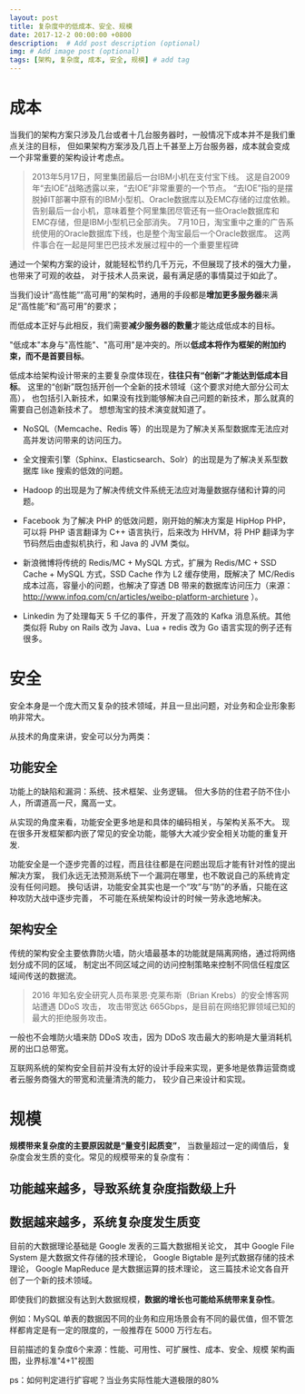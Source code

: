 ```yaml
---
layout: post
title: 复杂度中的低成本、安全、规模
date: 2017-12-2 00:00:00 +0800
description:  # Add post description (optional)
img: # Add image post (optional)
tags: [架构, 复杂度, 成本, 安全, 规模] # add tag
---
```


# 成本

当我们的架构方案只涉及几台或者十几台服务器时，一般情况下成本并不是我们重点关注的目标，
但如果架构方案涉及几百上千甚至上万台服务器，成本就会变成一个非常重要的架构设计考虑点。

> 2013年5月17日，阿里集团最后一台IBM小机在支付宝下线。
这是自2009年“去IOE”战略透露以来，“去IOE”非常重要的一个节点。
“去IOE”指的是摆脱掉IT部署中原有的IBM小型机、Oracle数据库以及EMC存储的过度依赖。
告别最后一台小机，意味着整个阿里集团尽管还有一些Oracle数据库和EMC存储，但是IBM小型机已全部消失。
7月10日，淘宝重中之重的广告系统使用的Oracle数据库下线，也是整个淘宝最后一个Oracle数据库。
这两件事合在一起是阿里巴巴技术发展过程中的一个重要里程碑

通过一个架构方案的设计，就能轻松节约几千万元，不但展现了技术的强大力量，也带来了可观的收益，
对于技术人员来说，最有满足感的事情莫过于如此了。

当我们设计“高性能”“高可用”的架构时，通用的手段都是**增加更多服务器**来满足“高性能”和“高可用”的要求；

而低成本正好与此相反，我们需要**减少服务器的数量**才能达成低成本的目标。

"低成本"本身与"高性能"、"高可用"是冲突的。所以**低成本将作为框架的附加约束，而不是首要目标**。

低成本给架构设计带来的主要复杂度体现在，**往往只有“创新”才能达到低成本目标**。
这里的“创新”既包括开创一个全新的技术领域（这个要求对绝大部分公司太高），
也包括引入新技术，如果没有找到能够解决自己问题的新技术，那么就真的需要自己创造新技术了。
想想淘宝的技术演变就知道了。

- NoSQL（Memcache、Redis 等）的出现是为了解决关系型数据库无法应对高并发访问带来的访问压力。

- 全文搜索引擎（Sphinx、Elasticsearch、Solr）的出现是为了解决关系型数据库 like 搜索的低效的问题。

- Hadoop 的出现是为了解决传统文件系统无法应对海量数据存储和计算的问题。

- Facebook 为了解决 PHP 的低效问题，刚开始的解决方案是 HipHop PHP，可以将 PHP 语言翻译为 C++ 语言执行，后来改为 HHVM，将 PHP 翻译为字节码然后由虚拟机执行，和 Java 的 JVM 类似。

- 新浪微博将传统的 Redis/MC + MySQL 方式，扩展为 Redis/MC + SSD Cache + MySQL 方式，SSD Cache 作为 L2 缓存使用，既解决了 MC/Redis 成本过高，容量小的问题，也解决了穿透 DB 带来的数据库访问压力（来源：http://www.infoq.com/cn/articles/weibo-platform-archieture ）。

- Linkedin 为了处理每天 5 千亿的事件，开发了高效的 Kafka 消息系统。其他类似将 Ruby on Rails 改为 Java、Lua + redis 改为 Go 语言实现的例子还有很多。

# 安全

安全本身是一个庞大而又复杂的技术领域，并且一旦出问题，对业务和企业形象影响非常大。

从技术的角度来讲，安全可以分为两类：

## 功能安全

功能上的缺陷和漏洞：系统、技术框架、业务逻辑。
但大多防的住君子防不住小人，所谓道高一尺，魔高一丈。

从实现的角度来看，功能安全更多地是和具体的编码相关，与架构关系不大。
现在很多开发框架都内嵌了常见的安全功能，能够大大减少安全相关功能的重复开发.

功能安全是一个逐步完善的过程，而且往往都是在问题出现后才能有针对性的提出解决方案，
我们永远无法预测系统下一个漏洞在哪里，也不敢说自己的系统肯定没有任何问题。
换句话讲，功能安全其实也是一个“攻”与“防”的矛盾，只能在这种攻防大战中逐步完善，
不可能在系统架构设计的时候一劳永逸地解决。 

## 架构安全

传统的架构安全主要依靠防火墙，防火墙最基本的功能就是隔离网络，通过将网络划分成不同的区域，
制定出不同区域之间的访问控制策略来控制不同信任程度区域间传送的数据流。

> 2016 年知名安全研究人员布莱恩·克莱布斯（Brian Krebs）的安全博客网站遭遇 DDoS 攻击，
攻击带宽达 665Gbps，是目前在网络犯罪领域已知的最大的拒绝服务攻击。

一般也不会堆防火墙来防 DDoS 攻击，因为 DDoS 攻击最大的影响是大量消耗机房的出口总带宽。

互联网系统的架构安全目前并没有太好的设计手段来实现，更多地是依靠运营商或者云服务商强大的带宽和流量清洗的能力，
较少自己来设计和实现。

# 规模

**规模带来复杂度的主要原因就是“量变引起质变”**，
当数量超过一定的阈值后，复杂度会发生质的变化。常见的规模带来的复杂度有：

## 功能越来越多，导致系统复杂度**指数级**上升

## 数据越来越多，系统复杂度发生质变

目前的大数据理论基础是 Google 发表的三篇大数据相关论文，
    其中 Google File System 是大数据文件存储的技术理论，
    Google Bigtable 是列式数据存储的技术理论，
    Google MapReduce 是大数据运算的技术理论，
    这三篇技术论文各自开创了一个新的技术领域。
    
即使我们的数据没有达到大数据规模，**数据的增长也可能给系统带来复杂性**。

例如：MySQL 单表的数据因不同的业务和应用场景会有不同的最优值，但不管怎样都肯定是有一定的限度的，一般推荐在 5000 万行左右。

目前描述的复杂度6个来源：性能、可用性、可扩展性、成本、安全、规模
架构画图，业界标准"4+1"视图

ps：如何判定进行扩容呢？当业务实际性能大道极限的80%
